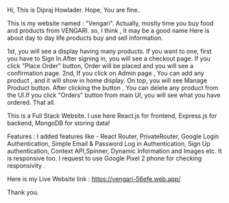 Hi, This is Dipraj Howlader. Hope, You are fine..

This is my website named : "Vengari". Actually, mostly time you buy food and products from VENGARI. so, I think , it may be a good name  Here is about day to day life products buy and sell information.

1st, you will see a display having many products. If you want to one, first you have to Sign In.After signing in, you will see a checkout page. If you click "Place Order" button, Order will be placed and you will see a confirmation page. 2nd, If you click on Admin page , You can add any product , and it will show in home display. On top, you will see Manage Product button. After clicking the button , You can delete any product from the UI.If you click "Orders" button from main UI, you will see what you have ordered. That all.

This is a Full Stack Website. I use here React.js for frontend, Express.js for backend, MongoDB for storing data!

Features : I added features like - React Router, PrivateRouter, Google Login Authentication, Simple Email & Password Log in Authentication, Sign Up authentication, Context API,Spinner, Dynamic Information and Images etc. It is responsive too. I request to use Google Pixel 2 phone for checking responsivity .


Here is my Live Website link : https://vengari-56efe.web.app/

Thank you.